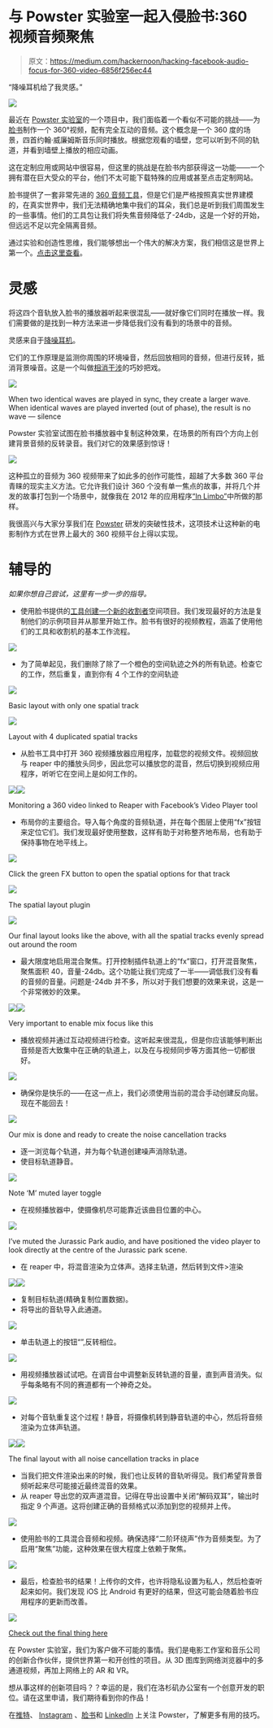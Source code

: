 # 与 Powster 实验室一起入侵脸书:360 视频音频聚焦

> 原文：<https://medium.com/hackernoon/hacking-facebook-audio-focus-for-360-video-6856f256ec44>

“降噪耳机给了我灵感。”

![](img/0ab603b1b250a299a3380226ecafbeab.png)

最近在 [Powster 实验室](http://www.powster.com)的一个项目中，我们面临着一个看似不可能的挑战——为[脸书](https://www.facebook.com/)制作一个 360°视频，配有完全互动的音频。这个概念是一个 360 度的场景，四首约翰·威廉姆斯音乐同时播放。根据您观看的墙壁，您可以听到不同的轨道，并看到墙壁上播放的相应动画。

这在定制应用或网站中很容易，但这里的挑战是在脸书内部获得这一功能——一个拥有潜在巨大受众的平台，他们不太可能下载特殊的应用或甚至点击定制网站。

脸书提供了一套非常先进的 [360 音频工具](https://facebook360.fb.com/spatial-workstation/)，但是它们是严格按照真实世界建模的，在真实世界中，我们无法精确地集中我们的耳朵，我们总是听到我们周围发生的一些事情。他们的工具包让我们将失焦音频降低了-24db，这是一个好的开始，但远远不足以完全隔离音频。

通过实验和创造性思维，我们能够想出一个伟大的解决方案，我们相信这是世界上第一个。[点击这里查看](https://www.facebook.com/deccarecords/videos/10155629007169389/)。

# 灵感

将这四个音轨放入脸书的播放器听起来很混乱——就好像它们同时在播放一样。我们需要做的是找到一种方法来进一步降低我们没有看到的场景中的音频。

灵感来自于[降噪耳机](https://electronics.howstuffworks.com/gadgets/audio-music/noise-canceling-headphone3.htm)。

它们的工作原理是监测你周围的环境噪音，然后回放相同的音频，但进行反转，抵消背景噪音。这是一个叫做[相消干涉](http://www.phys.uconn.edu/~gibson/Notes/Section5_2/Sec5_2.htm)的巧妙把戏。

![](img/de6e0e1831976a8aeab03fe6a28b6118.png)

When two identical waves are played in sync, they create a larger wave. When identical waves are played inverted (out of phase), the result is no wave — silence

Powster 实验室试图在脸书播放器中复制这种效果，在场景的所有四个方向上创建背景音频的反转录音。我们对它的效果感到惊讶！

![](img/a53c5732cb2872e47051dd620c395b2b.png)

这种孤立的音频为 360 视频带来了如此多的创作可能性，超越了大多数 360 平台青睐的现实主义方法。它允许我们设计 360 个没有单一焦点的故事，并将几个并发的故事打包到一个场景中，就像我在 2012 年的应用程序[“In Limbo”](http://inlimbofilm.com/)中所做的那样。

我很高兴与大家分享我们在 [Powster](http://powster.com/) 研发的突破性技术，这项技术让这种新的电影制作方式在世界上最大的 360 视频平台上得以实现。

# 辅导的

*如果你想自己尝试，这里有一步一步的指导。*

*   使用脸书提供的[工具创建一个新的](https://facebook360.fb.com/spatial-workstation/)[收割者](http://reaper.fm/)空间项目。我们发现最好的方法是复制他们的示例项目并从那里开始工作。脸书有很好的视频教程，涵盖了使用他们的工具和收割机的基本工作流程。

![](img/e907023b32b53d2fa819cccb27bc8854.png)

*   为了简单起见，我们删除了除了一个橙色的空间轨迹之外的所有轨迹。检查它的工作，然后重复，直到你有 4 个工作的空间轨迹

![](img/5b2dcde5a979953107c0d4c03455bbfb.png)

Basic layout with only one spatial track

![](img/d73399a9741ac084a5c29bac78a4bca1.png)

Layout with 4 duplicated spatial tracks

*   从脸书工具中打开 360 视频播放器应用程序，加载您的视频文件。视频回放与 reaper 中的播放头同步，因此您可以播放您的混音，然后切换到视频应用程序，听听它在空间上是如何工作的。

![](img/013b3d5e471c4843735138206090db3b.png)![](img/b2ba2561870a7088d6435acc9439a957.png)

Monitoring a 360 video linked to Reaper with Facebook’s Video Player tool

*   布局你的主要组合。导入每个角度的音频轨道，并在每个图层上使用“fx”按钮来定位它们。我们发现最好使用整数，这样有助于对称整齐地布局，也有助于保持事物在地平线上。

![](img/c3c39de71b4c0f7d239606c11576be37.png)

Click the green FX button to open the spatial options for that track

![](img/da3c2ec785906661a1715a26160d34b0.png)

The spatial layout plugin

![](img/1517d45fec8be9c3c0f758c3efad955b.png)

Our final layout looks like the above, with all the spatial tracks evenly spread out around the room

*   最大限度地启用混合聚焦。打开控制插件轨道上的“fx”窗口，打开混音聚焦，聚焦面积 40，音量-24db。这个功能让我们完成了一半——调低我们没有看的音频的音量。问题是-24db 并不多，所以对于我们想要的效果来说，这是一个非常微妙的效果。

![](img/94e96eaec1f348105628712a6d79c20b.png)![](img/911610f21b44005a6d4b1b207d16690e.png)

Very important to enable mix focus like this

*   播放视频并通过互动视频进行检查。这听起来很混乱，但是你应该能够判断出音频是否大致集中在正确的轨道上，以及在与视频同步等方面其他一切都很好。

![](img/d6e2a1f1b52f0dd4ac63aeeb29fd8d74.png)

*   确保你是快乐的——在这一点上，我们必须使用当前的混合手动创建反向层。现在不能回去！

![](img/adf943dbcd1015d32aaf437552c1d678.png)

Our mix is done and ready to create the noise cancellation tracks

*   逐一浏览每个轨道，并为每个轨道创建噪声消除轨道。
*   使目标轨道静音。

![](img/1c33b7ef36693f20674b300089532f46.png)

Note ‘M’ muted layer toggle

*   在视频播放器中，使摄像机尽可能靠近该曲目位置的中心。

![](img/d70fcb5d1f0f028fa00ae79dc5f38a55.png)

I’ve muted the Jurassic Park audio, and have positioned the video player to look directly at the centre of the Jurassic park scene.

*   在 reaper 中，将混音渲染为立体声。选择主轨道，然后转到文件>渲染

![](img/341c6dafbedee4f95b9c097933781282.png)![](img/2a4b9f75c70d66bca863ae10c81ee049.png)

*   复制目标轨道(精确复制位置数据)。
*   将导出的音轨导入此通道。

![](img/da9c4fa9e5957f93a6032c5c424fd0d6.png)

*   单击轨道上的按钮“”,反转相位。

![](img/2b79ea02d5f0b87030021e73ec51ca60.png)

*   用视频播放器试试吧。在调音台中调整新反转轨道的音量，直到声音消失。似乎每条略有不同的赛道都有一个神奇之处。

![](img/21126d0c74f00139c63fc1fcd8f4f023.png)

*   对每个音轨重复这个过程！静音，将摄像机转到静音轨道的中心，然后将音频渲染为立体声轨道。

![](img/4475a276a03ba8747876f80e68e52135.png)![](img/a53c5732cb2872e47051dd620c395b2b.png)

The final layout with all noise cancellation tracks in place

*   当我们把文件渲染出来的时候，我们也让反转的音轨听得见。我们希望背景音频听起来尽可能接近最终混音的效果。
*   从 reaper 导出您的双声道混音。记得在导出设置中关闭“解码双耳”，输出时指定 9 个声道。这将创建正确的音频格式以添加到您的视频并上传。

![](img/6edb3210bd4f691def4604a496718639.png)

*   使用脸书的工具混合音频和视频。确保选择“二阶环绕声”作为音频类型。为了启用“聚焦”功能，这种效果在很大程度上依赖于聚焦。

![](img/41c974f450897823f8d5354b60f99891.png)

*   最后，检查脸书的结果！上传你的文件，也许将隐私设置为私人，然后检查听起来如何。我们发现 iOS 比 Android 有更好的结果，但这可能会随着脸书应用程序的更新而改善。

![](img/9e5a606f4561d10a63db478f0b499a30.png)

[Check out the final thing here](https://www.facebook.com/deccarecords/videos/10155629007169389/)

在 Powster 实验室，我们为客户做不可能的事情。我们是电影工作室和音乐公司的创新合作伙伴，提供世界第一和开创性的项目。从 3D 图库到网络浏览器中的多通道视频，再加上网络上的 AR 和 VR。

想从事这样的创新项目吗？？幸运的是，我们在洛杉矶办公室有一个创意开发的职位。请在这里申请，我们期待看到你的作品！

在[推特](https://twitter.com/powster)、 [Instagram](https://www.instagram.com/powster/) 、[脸书](https://www.facebook.com/Powster/)和 [LinkedIn](https://www.linkedin.com/company/powster) 上关注 Powster，了解更多有用的技巧。